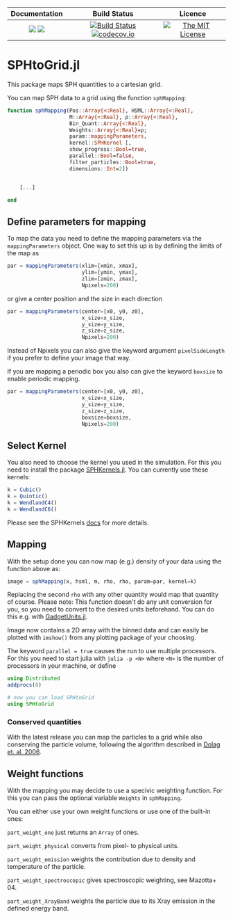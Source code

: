 | **Documentation**                                                 | **Build Status**                                                                                | **Licence**                                                                                |
|:-----------------------------------------------------------------:|:-----------------------------------------------------------------------------------------------:| :-----------------------------------------------------------------------------------------------:|
[![](https://img.shields.io/badge/docs-stable-blue.svg)](https://LudwigBoess.github.io/SPHtoGrid.jl/stable) [![](https://img.shields.io/badge/docs-dev-blue.svg)](https://LudwigBoess.github.io/SPHtoGrid.jl/dev) | [![Build Status](https://travis-ci.org/LudwigBoess/SPHtoGrid.jl.svg?branch=master)](https://travis-ci.org/LudwigBoess/SPHtoGrid.jl) [![codecov.io](https://codecov.io/gh/LudwigBoess/SPHtoGrid.jl/coverage.svg?branch=master)](https://codecov.io/gh/LudwigBoess/SPHtoGrid.jl?branch=master) | [![The MIT License](https://img.shields.io/badge/license-MIT-orange.svg)](LICENSE.md) |

# SPHtoGrid.jl

This package maps SPH quantities to a cartesian grid.

You can map SPH data to a grid using the function `sphMapping`:

```julia
function sphMapping(Pos::Array{<:Real}, HSML::Array{<:Real}, 
                    M::Array{<:Real}, ρ::Array{<:Real}, 
                    Bin_Quant::Array{<:Real},
                    Weights::Array{<:Real}=ρ;
                    param::mappingParameters,
                    kernel::SPHKernel [,
                    show_progress::Bool=true,
                    parallel::Bool=false,
                    filter_particles::Bool=true,
                    dimensions::Int=2])


    [...]

end
```

## Define parameters for mapping

To map the data you need to define the mapping parameters via the `mappingParameters` object.
One way to set this up is by defining the limits of the map as

```julia
par = mappingParameters(xlim=[xmin, xmax],
                        ylim=[ymin, ymax],
                        zlim=[zmin, zmax],
                        Npixels=200)
```

or give a center position and the size in each direction

```julia
par = mappingParameters(center=[x0, y0, z0], 
                        x_size=x_size, 
                        y_size=y_size,
                        z_size=z_size,
                        Npixels=200)
```

Instead of Npixels you can also give the keyword argument `pixelSideLength` if you prefer to define your image that way.

If you are mapping a periodic box you also can give the keyword `boxsize` to enable periodic mapping.

```julia
par = mappingParameters(center=[x0, y0, z0], 
                        x_size=x_size, 
                        y_size=y_size,
                        z_size=z_size,
                        boxsize=boxsize,
                        Npixels=200)
```

## Select Kernel

You also need to choose the kernel you used in the simulation. For this you need to install the package [SPHKernels.jl](https://github.com/LudwigBoess/SPHKernels.jl). You can currently use these kernels:

```julia
k = Cubic()
k = Quintic()
k = WendlandC4()
k = WendlandC6()
```

Please see the SPHKernels [docs](https://ludwigboess.github.io/SPHKernels.jl/stable/) for more details.

## Mapping

With the setup done you can now map (e.g.) density of your data using the function above as:

```julia
image = sphMapping(x, hsml, m, rho, rho, param=par, kernel=k)
```

Replacing the second `rho` with any other quantity would map that quantity of course.
Please note: This function doesn't do any unit conversion for you, so you need to convert to the desired units beforehand. You can do this e.g. with [GadgetUnits.jl](https://github.com/LudwigBoess/GadgetUnits.jl).

Image now contains a 2D array with the binned data and can easily be plotted with `imshow()` from any plotting package of your choosing.

The keyword `parallel = true` causes the run to use multiple processors. For this you need to start julia with `julia -p <N>` where `<N>` is the number of processors in your machine, or define

```julia
using Distributed
addprocs(8)

# now you can load SPHtoGrid
using SPHtoGrid
```

### Conserved quantities

With the latest release you can map the particles to a grid while also conserving the particle volume, following the algorithm described in [Dolag et. al. 2006](https://ui.adsabs.harvard.edu/link_gateway/2005MNRAS.363...29D/doi:10.1111/j.1365-2966.2005.09452.x).

## Weight functions

With the mapping you may decide to use a specivic weighting function. For this you can pass the optional variable `Weights` in `sphMapping`.

You can either use your own weight functions or use one of the built-in ones:

`part_weight_one` just returns an `Array` of ones.

`part_weight_physical` converts from pixel- to physical units.

`part_weight_emission` weights the contribution due to density and temperature of the particle.

`part_weight_spectroscopic` gives spectroscopic weighting, see Mazotta+ 04.

`part_weight_XrayBand` weights the particle due to its Xray emission in the defined energy band.